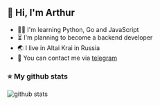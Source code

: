 ## 👋 Hi, I'm Arthur
- 🐱‍👤 I'm learning Python, Go and JavaScript
- ⏳ I'm planning to become a backend developer
- 🌏 I live in Altai Krai in Russia
- 💬 You can contact me via [telegram](https://t.me/submitbutton)

### ⭐ My github stats
![github stats](https://github-profile-summary-cards.vercel.app/api/cards/stats?username=TheArtur128&theme=nord_dark)
